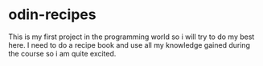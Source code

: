 # odin-recipes
This is my first project in the programming world so i will try to do my best here. I need to do a recipe book and use all my knowledge gained during the course so i am quite excited.